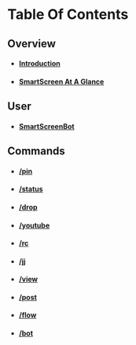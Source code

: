 # Table Of Contents




## Overview
 
 * #### [Introduction](/README.md)
 * #### [SmartScreen At A Glance](/preface.md)
 



## User
 
 * #### [SmartScreenBot](/ssbot.md)
 
 
 
 
## Commands
 
 * #### [/pin](/pin.md)
 * #### [/status](/status.md)
 * #### [/drop](/drop.md)
 * #### [/youtube](yutub.md)
 * #### [/rc](rc.md)
 * #### [/jj](jj.md)
 * #### [/view](view.md)
 * #### [/post](post.md)
 * #### [/flow](flow.md)
 * #### [/bot](bot.md)
